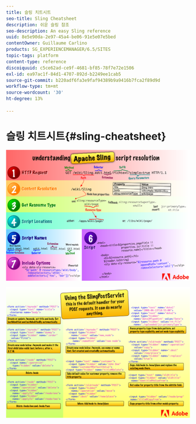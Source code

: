 ```yaml
---
title: 슬링 치트시트
seo-title: Sling Cheatsheet
description: 쉬운 슬링 참조
seo-description: An easy Sling reference
uuid: 8e5e90da-2e97-45a4-be06-91e5e07e5bed
contentOwner: Guillaume Carlino
products: SG_EXPERIENCEMANAGER/6.5/SITES
topic-tags: platform
content-type: reference
discoiquuid: c5ce62ad-ce9f-4681-bf85-78f7e72e1506
exl-id: ea97ac1f-84d1-4707-892d-b2249ee1cab5
source-git-commit: b220adf6fa3e9faf94389b9a9416b7fca2f89d9d
workflow-type: tm+mt
source-wordcount: '30'
ht-degree: 13%

---
```


# 슬링 치트시트{#sling-cheatsheet}

![Apache Sling 스크립트 해상도 이해.](assets/sling-cheatsheet-01.png)

![SlingPostServlet 사용 - POST 요청에 대한 기본 핸들러로, 거의 모든 작업을 수행할 수 있습니다.](assets/sling-cheatsheet-02.png)
